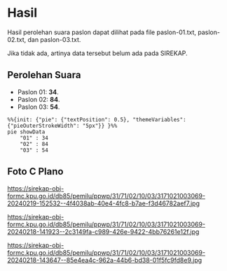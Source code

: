 # Hasil

Hasil perolehan suara paslon dapat dilihat pada file paslon-01.txt, paslon-02.txt, dan paslon-03.txt.

Jika tidak ada, artinya data tersebut belum ada pada SIREKAP.

## Perolehan Suara

 * Paslon 01: **34**.
 * Paslon 02: **84**.
 * Paslon 03: **54**.

```mermaid
%%{init: {"pie": {"textPosition": 0.5}, "themeVariables": {"pieOuterStrokeWidth": "5px"}} }%%
pie showData
    "01" : 34
    "02" : 84
    "03" : 54
```
## Foto C Plano

https://sirekap-obj-formc.kpu.go.id/db85/pemilu/ppwp/31/71/02/10/03/3171021003069-20240219-152532--4f4038ab-40e4-4fc8-b7ae-f3d46782aef7.jpg

https://sirekap-obj-formc.kpu.go.id/db85/pemilu/ppwp/31/71/02/10/03/3171021003069-20240218-141923--2c3149fa-c989-426e-9422-4bb76261e12f.jpg

https://sirekap-obj-formc.kpu.go.id/db85/pemilu/ppwp/31/71/02/10/03/3171021003069-20240218-143647--85e4ea4c-962a-44b6-bd38-01f5fc9fd8e9.jpg
